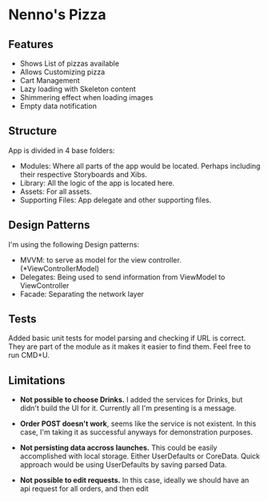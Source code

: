 #  Nenno's Pizza

## Features
- Shows List of pizzas available
- Allows Customizing pizza
- Cart Management
- Lazy loading with Skeleton content
- Shimmering effect when loading images
- Empty data notification

## Structure

App is divided in 4 base folders:
- Modules: Where all parts of the app would be located. Perhaps including their respective Storyboards and Xibs.
- Library: All the logic of the app is located here.
- Assets: For all assets.
- Supporting Files: App delegate and other supporting files.

## Design Patterns

I'm using the following Design patterns:
- MVVM: to serve as model for the view controller. (*ViewControllerModel)
- Delegates: Being used to send information from ViewModel to ViewController
- Facade: Separating the network layer

## Tests

Added basic unit tests for model parsing and checking if URL is correct. They are part of the module as it makes it easier to find them. Feel free to run CMD+U.

## Limitations

- **Not possible to choose Drinks.** I added the services for Drinks, but didn't build the UI for it. Currently all I'm presenting is a message.
- **Order POST doesn't work**, seems like the service is not existent. In this case, I'm taking it as successful anyways for demonstration purposes.
- **Not persisting data accross launches.** This could be easily accomplished with local storage. Either UserDefaults or CoreData. Quick approach would be using UserDefaults by saving parsed Data.


- **Not possible to edit requests.** In this case, ideally we should have an api request for all orders, and then edit 
